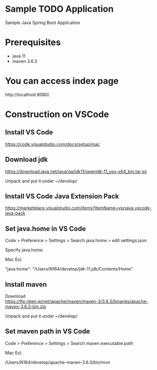 # Sample TODO Application
Sample Java Spring Boot Application

# Prerequisites
- java 11
- maven 3.6.3

# You can access index page
http://localhost:8080/

# Construction on VSCode

## Install VS Code
https://code.visualstudio.com/docs/setup/mac

## Download jdk
https://download.java.net/java/ga/jdk11/openjdk-11_osx-x64_bin.tar.gz

Unpack and put it under ~/develop/

## Install VS Code Java Extension Pack
https://marketplace.visualstudio.com/items?itemName=vscjava.vscode-java-pack

## Set java.home in VS Code
Code > Preference > Settings > Search java.home > edit settings.json

Specify java.home.

Mac Ex)

"java.home": "/Users/N164/develop/jdk-11.jdk/Contents/Home"

## Install maven
Download<br>
https://ftp.riken.jp/net/apache/maven/maven-3/3.6.3/binaries/apache-maven-3.6.3-bin.zip

Unpack and put it under ~/develop/

## Set maven path in VS Code
Code > Preference > Settings > Search maven.executable.path

Mac Ex)

/Users/N164/develop/apache-maven-3.6.3/bin/mvn
